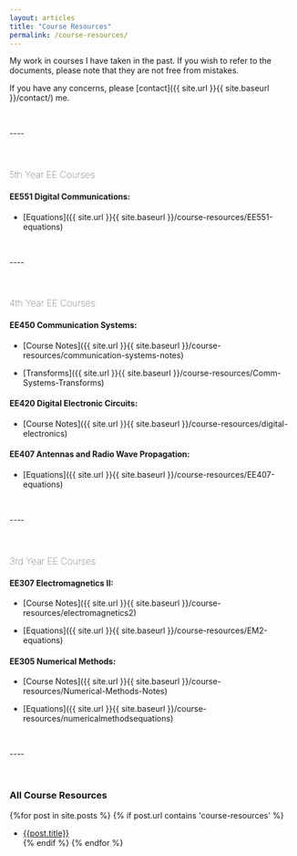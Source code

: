 ```yaml
---
layout: articles
title: "Course Resources"
permalink: /course-resources/
---
```



My work in courses I have taken in the past. If you wish to refer to the documents, please note that they are not free from mistakes. 

If you have any concerns, please [contact]({{ site.url }}{{ site.baseurl }}/contact/) me.

<p>&nbsp;</p>
----
<p>&nbsp;</p>

<h3 style="font-weight: lighter;">5th Year EE Courses</h3>

#### EE551 Digital Communications:
* [Equations]({{ site.url }}{{ site.baseurl }}/course-resources/EE551-equations)

<p>&nbsp;</p>
----
<p>&nbsp;</p>

<h3 style="font-weight: lighter;">4th Year EE Courses</h3>

#### EE450 Communication Systems:
* [Course Notes]({{ site.url }}{{ site.baseurl }}/course-resources/communication-systems-notes)
  
* [Transforms]({{ site.url }}{{ site.baseurl }}/course-resources/Comm-Systems-Transforms)

#### EE420 Digital Electronic Circuits:
* [Course Notes]({{ site.url }}{{ site.baseurl }}/course-resources/digital-electronics)

#### EE407 Antennas and Radio Wave Propagation:
* [Equations]({{ site.url }}{{ site.baseurl }}/course-resources/EE407-equations)


<p>&nbsp;</p>
----
<p>&nbsp;</p>

<h3 style="font-weight: lighter;">3rd Year EE Courses</h3>


#### EE307 Electromagnetics II:
* [Course Notes]({{ site.url }}{{ site.baseurl }}/course-resources/electromagnetics2)

* [Equations]({{ site.url }}{{ site.baseurl }}/course-resources/EM2-equations)


#### EE305 Numerical Methods:
* [Course Notes]({{ site.url }}{{ site.baseurl }}/course-resources/Numerical-Methods-Notes)

* [Equations]({{ site.url }}{{ site.baseurl }}/course-resources/numericalmethodsequations)

<p>&nbsp;</p>
----
<p>&nbsp;</p>

### All Course Resources
{%for post in site.posts %}
{% if post.url contains 'course-resources' %}

* <a href="{{post.url}}">{{post.title}}</a><br>
{% endif %}
{% endfor %}


  